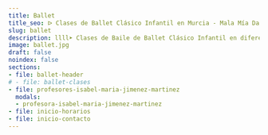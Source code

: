 ```yaml
---
title: Ballet
title_seo: ᐅ Clases de Ballet Clásico Infantil en Murcia - Mala Mía Dance
slug: ballet
description: llll➤ Clases de Baile de Ballet Clásico Infantil en diferentes horarios ✅. ¡Ven a probar una clase con nosotros!
image: ballet.jpg
draft: false
noindex: false
sections:
- file: ballet-header
# - file: ballet-clases
- file: profesores-isabel-maria-jimenez-martinez
  modals:
  - profesora-isabel-maria-jimenez-martinez
- file: inicio-horarios
- file: inicio-contacto
---
```

